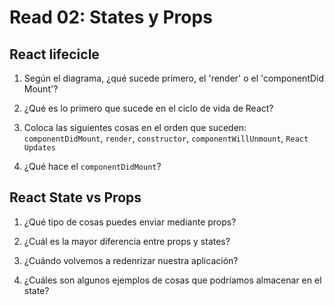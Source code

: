 # Read 02: States y Props

## React lifecicle

1. Según el diagrama, ¿qué sucede primero, el 'render' o el 'componentDid Mount'?

2. ¿Qué es lo primero que sucede en el ciclo de vida de React?

3. Coloca las siguientes cosas en el orden que suceden: `componentDidMount`, `render`, `constructor`, `componentWillUnmount`, `React Updates`

4. ¿Qué hace el `componentDidMount`?

## React State vs Props

1. ¿Qué tipo de cosas puedes enviar mediante props?

2. ¿Cuál es la mayor diferencia entre props y states?

3. ¿Cuándo volvemos a redenrizar nuestra aplicación?

4. ¿Cuáles son algunos ejemplos de cosas que podríamos almacenar en el state?